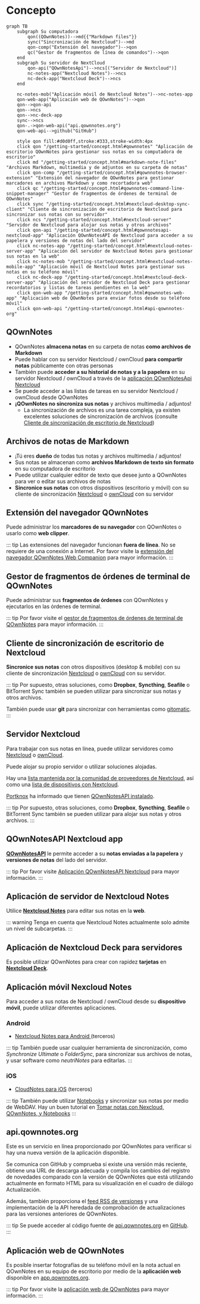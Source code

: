 # Concepto

```mermaid
graph TB
    subgraph Su computadora
        qon((QOwnNotes))-->md{{"Markdown files"}}
        sync("Sincronización de Nextcloud")-->md
        qon-comp("Extensión del navegador")-->qon
        qc("Gestor de fragmentos de línea de comandos")-->qon
    end
    subgraph Su servidor de NextCloud
        qon-api("QOwnNotesApi")-->ncs[("Servidor de Nextcloud")]
        nc-notes-app("Nextcloud Notes")-->ncs
        nc-deck-app("Nextcloud Deck")-->ncs
    end

    nc-notes-mob("Aplicación móvil de Nextcloud Notes")-->nc-notes-app
    qon-web-app("Aplicación web de QOwnNotes")-->qon
    qon-->qon-api
    qon-->ncs
    qon-->nc-deck-app
    sync-->ncs
    qon-.->qon-web-api("api.qownnotes.org")
    qon-web-api-->github("GitHub")

    style qon fill:#d0d0ff,stroke:#333,stroke-width:4px
    click qon "/getting-started/concept.html#qownnotes" "Aplicación de escritorio QOwnNotes para gestionar sus notas en su computadora de escritorio"
    click md "/getting-started/concept.html#markdown-note-files" "Archivos Markdown, multimedia y de adjuntos en su carpeta de notas"
    click qon-comp "/getting-started/concept.html#qownnotes-browser-extension" "Extensión del navegador de QOwnNotes para gestionar marcadores en archivos Markdown y como recortadora web"
    click qc "/getting-started/concept.html#qownnotes-command-line-snippet-manager" "Gestor de fragmentos de órdenes de terminal de QOwnNotes"
    click sync "/getting-started/concept.html#nextcloud-desktop-sync-client" "Cliente de sincronización de escritorio de Nextcloud para sincronizar sus notas con su servidor"
    click ncs "/getting-started/concept.html#nextcloud-server" "Servidor de Nextcloud para alojar sus notas y otros archivos"
    click qon-api "/getting-started/concept.html#qownnotesapi-nextcloud-app" "Aplicación QOwnNotesAPI de Nextcloud para acceder a su papelera y versiones de notas del lado del servidor"
    click nc-notes-app "/getting-started/concept.html#nextcloud-notes-server-app" "Aplicación del servidor de Nextcloud Notes para gestionar sus notas en la web"
    click nc-notes-mob "/getting-started/concept.html#nextcloud-notes-mobile-app" "Aplicación móvil de Nextcloud Notes para gestionar sus notas en su teléfono móvil"
    click nc-deck-app "/getting-started/concept.html#nextcloud-deck-server-app" "Aplicación del servidor de Nextcloud Deck para gestionar recordatorios y listas de tareas pendientes en la web"
    click qon-web-app "/getting-started/concept.html#qownnotes-web-app" "Aplicación web de QOwnNotes para enviar fotos desde su teléfono móvil"
    click qon-web-api "/getting-started/concept.html#api-qownnotes-org"
```

## QOwnNotes

- QOwnNotes **almacena notas** en su carpeta de notas **como archivos de Markdown**
- Puede hablar con su servidor Nextcloud / ownCloud **para compartir notas** públicamente con otras personas
- También puede **acceder a su historial de notas y a la papelera** en su servidor Nextcloud / ownCloud a través de la [aplicación QOwnNotesApi Nextcloud](#qownnotesapi-nextcloud-app)
- Se puede acceder a las listas de tareas en su servidor Nextcloud / ownCloud desde QOwnNotes
- **¡QOwnNotes no sincroniza sus notas** y archivos multimedia / adjuntos!
    - La sincronización de archivos es una tarea compleja, ya existen excelentes soluciones de sincronización de archivos (consulte [Cliente de sincronización de escritorio de Nextcloud](#nextcloud-desktop-sync-client))


## Archivos de notas de Markdown

- ¡Tú eres **dueño** de todas tus notas y archivos multimedia / adjuntos!
- Sus notas se almacenan como **archivos Markdown de texto sin formato** en su computadora de escritorio
- Puede utilizar cualquier editor de texto que desee junto a QOwnNotes para ver o editar sus archivos de notas
- **Sincronice sus notas** con otros dispositivos (escritorio y móvil) con su cliente de sincronización [Nextcloud](https://nextcloud.com/) o [ownCloud](https://owncloud.org/) con su servidor


## Extensión del navegador QOwnNotes

Puede administrar los **marcadores de su navegador** con QOwnNotes o usarlo como **web clipper**.

::: tip
Las extensiones del navegador funcionan **fuera de línea**. No se requiere de una conexión a Internet. Por favor visite la [ extensión del navegador QOwnNotes Web Companion](browser-extension.md) para mayor información.
:::

## Gestor de fragmentos de órdenes de terminal de QOwnNotes

Puede administrar sus **fragmentos de órdenes** con QOwnNotes y ejecutarlos en las órdenes de terminal.

::: tip
Por favor visite el [gestor de fragmentos de órdenes de terminal de QOwnNotes](command-line-snippet-manager.md) para mayor información.
:::

## Cliente de sincronización de escritorio de Nextcloud

**Sincronice sus notas** con otros dispositivos (desktop & mobile) con su cliente de sincronización [Nextcloud](https://nextcloud.com/) o [ownCloud](https://owncloud.org/) con su servidor.

::: tip
Por supuesto, otras soluciones, como **Dropbox**, **Syncthing**, **Seafile** o BitTorrent Sync también se pueden utilizar para sincronizar sus notas y otros archivos.

También puede usar **git** para sincronizar con herramientas como [gitomatic](https://github.com/muesli/gitomatic/).
:::

## Servidor Nextcloud

Para trabajar con sus notas en línea, puede utilizar servidores como [Nextcloud](https://nextcloud.com/) o [ownCloud](https://owncloud.org/).

Puede alojar su propio servidor o utilizar soluciones alojadas.

Hay una [lista mantenida por la comunidad de proveedores de Nextcloud](https://github.com/nextcloud/providers#providers), así como una [lista de dispositivos con Nextcloud](https://nextcloud.com/devices/).

[Portknox](https://portknox.net) ha informado que tienen [QOwnNotesAPI instalado](https://portknox.net/en/app_listing).

::: tip
Por supuesto, otras soluciones, como **Dropbox**, **Syncthing**, **Seafile** o BitTorrent Sync también se pueden utilizar para alojar sus notas y otros archivos.
:::

## QOwnNotesAPI Nextcloud app

[**QOwnNotesAPI**](https://github.com/pbek/qownnotesapi) le permite acceder a su **notas enviadas a la papelera** y **versiones de notas** del lado del servidor.

::: tip
Por favor visite [Aplicación QOwnNotesAPI Nextcloud](qownnotesapi.md) para mayor información.
:::

## Aplicación de servidor de Nextcloud Notes

Utilice [**Nextcloud Notes**](https://github.com/nextcloud/notes) para editar sus notas en la **web**.

::: warning
Tenga en cuenta que Nextcloud Notes actualmente solo admite un nivel de subcarpetas.
:::

## Aplicación de Nextcloud Deck para servidores

Es posible utilizar QOwnNotes para crear con rapidez **tarjetas** en [**Nextcloud Deck**](https://github.com/nextcloud/deck).

## Aplicación móvil Nexcloud Notes

Para acceder a sus notas de Nextcloud / ownCloud desde su **dispositivo móvil**, puede utilizar diferentes aplicaciones.

### Android

- [ Nextcloud Notes para Android ](https://play.google.com/store/apps/details?id=it.niedermann.owncloud.notes) (terceros)

::: tip
También puede usar cualquier herramienta de sincronización, como *Synchronize Ultimate* o *FolderSync*, para sincronizar sus archivos de notas, y usar software como *neutriNotes* para editarlas.
:::

### iOS

- [CloudNotes para iOS](https://itunes.apple.com/de/app/cloudnotes-owncloud-notes/id813973264?mt=8) (terceros)

::: tip
También puede utilizar [Notebooks](https://itunes.apple.com/us/app/notebooks-write-and-organize/id780438662) y sincronizar sus notas por medio de WebDAV. Hay un buen tutorial en [Tomar notas con Nexcloud, QOwnNotes, y Notebooks](https://lifemeetscode.com/blog/taking-notes-with-nextcloud-qownnotes-and-notebooks)
:::

## api.qownnotes.org

Este es un servicio en línea proporcionado por QOwnNotes para verificar si hay una nueva versión de la aplicación disponible.

Se comunica con GitHub y comprueba si existe una versión más reciente, obtiene una URL de descarga adecuada y compila los cambios del registro de novedades comparado con la versión de QOwnNotes que está utilizando actualmente en formato HTML para su visualización en el cuadro de diálogo Actualización.

Además, también proporciona el [feed RSS de versiones](http://api.qownnotes.org/rss/app-releases) y una implementación de la API heredada de comprobación de actualizaciones para las versiones anteriores de QOwnNotes.

::: tip
Se puede acceder al código fuente de [api.qownnotes.org](https://api.qownnotes.org) en [GitHub](https://github.com/qownnotes/api).
:::

## Aplicación web de QOwnNotes

Es posible insertar fotografías de su teléfono móvil en la nota actual en QOwnNotes en su equipo de escritorio por medio de la **aplicación web** disponible en [app.qownnotes.org](https://app.qownnotes.org/).

::: tip
Por favor visite la [aplicación web de QOwnNotes](web-app.md) para mayor información.
:::
